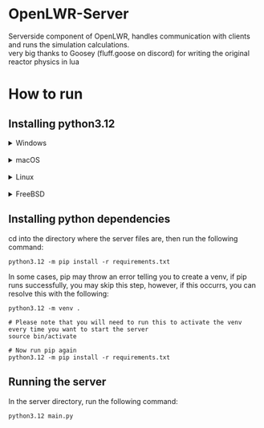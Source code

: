 # OpenLWR-Server

Serverside component of OpenLWR, handles communication with clients and runs the simulation calculations.\
very big thanks to Goosey (fluff.goose on discord) for writing the original reactor physics in lua

# How to run
## Installing python3.12

<details>
  <summary>Windows</summary>
  
Install python3.12 via the microsoft store\
Can also be installed from the python website, however please make sure you check the option to set the PATH variable in the installer
</details>
<br>
<details>
  <summary>macOS</summary>
  
NOTE: macOS 13 "Ventura" or later is required to install python\
Install [brew.sh](https://brew.sh/) via the following command:
```
/bin/bash -c "$(curl -fsSL https://raw.githubusercontent.com/Homebrew/install/HEAD/install.sh)"
```
Then, install python via homebrew:
```
brew install python@3.12
```
</details>
<br>
<details>
  <summary>Linux</summary>
  <br>

<details>
  
  <summary>Ubuntu/Debian</summary>
  
NOTE: python3.12 is not available on debian stable, in this case, you must build python3.12 yourself in order to run the server. This process will not be covered by this guide.
```
sudo apt install python3.12 python3-pip
```
</details>
<details>
  <summary>Fedora/RHEL</summary>
  
```
sudo dnf install python3.12 python3.12-pip
```
</details>
<details>
  <summary>Arch</summary>
  
```
sudo pacman -S python python-pip
```
</details>
<details>
  <summary>Gentoo</summary>
  
```
sudo emerge --ask dev-lang/python:3.12 dev-python/pip
```
</details>
</details>
<br>
<details>
  <summary>FreeBSD</summary>
  
NOTE: python3.12 is not available, you must build python3.12 yourself in order to run the server. This process will not be covered by this guide.\
Once python3.12 is installed, you may install pip using the following command.
```
python3.12 -m ensurepip --upgrade
```
</details>

## Installing python dependencies
cd into the directory where the server files are, then run the following command:
```
python3.12 -m pip install -r requirements.txt
```

In some cases, pip may throw an error telling you to create a venv, if pip runs successfully, you may skip this step, however, if this occurrs, you can resolve this with the following:
```
python3.12 -m venv .

# Please note that you will need to run this to activate the venv every time you want to start the server
source bin/activate

# Now run pip again
python3.12 -m pip install -r requirements.txt
```


## Running the server
In the server directory, run the following command:
```
python3.12 main.py
```
